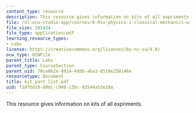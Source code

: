 ```yaml
---
content_type: resource
description: This resource gives information on kits of all expriments.
file: /ol-ocw-studio-app/courses/8-01x-physics-i-classical-mechanics-with-an-experimental-focus-fall-2002/f187bd1980dcc94012bc93544a53e18a_kit_part_list.pdf
file_size: 101434
file_type: application/pdf
learning_resource_types:
- Labs
license: https://creativecommons.org/licenses/by-nc-sa/4.0/
ocw_type: OCWFile
parent_title: Labs
parent_type: CourseSection
parent_uid: 70ce862e-9814-4ddb-a6a3-0510e258146e
resourcetype: Document
title: kit_part_list.pdf
uid: f187bd19-80dc-c940-12bc-93544a53e18a
---
```

This resource gives information on kits of all expriments.